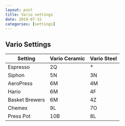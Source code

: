 ```yaml
---
layout: post
title: Vario settings
date: 2019-07-15
categories: [settings]
---
```


## Vario Settings

Setting| Vario Ceramic | Vario Steel
---  | --- | ---
Espresso | 2Q | *
Siphon | 5N | 3N
AeroPress | 6M | 4M
Hario | 6M | 4F
Basket Brewers | 6M | 4Z
Chemex | 9L | 7O
Press Pot | 10B | 8L